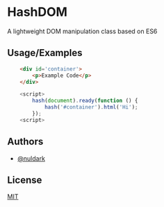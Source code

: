 
# HashDOM

A lightweight DOM manipulation class based on ES6
## Usage/Examples

```html
    <div id='container'>
        <p>Example Code</p>
    </div>
```

```javascript
    <script>
        hash(document).ready(function () {
            hash('#container').html('Hi');
        });
    <script>
```

## Authors

- [@nuldark](https://www.github.com/nuldark)

## License

[MIT](LICENSE)

